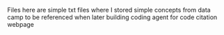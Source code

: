 Files here are simple txt files where I stored simple concepts from data camp to be referenced when later building coding agent for code citation webpage
